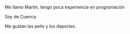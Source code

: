 Me llamo Martín, tengo poca experiencia en programación

Soy de Cuenca

Me gustan las pelis y los deportes.
